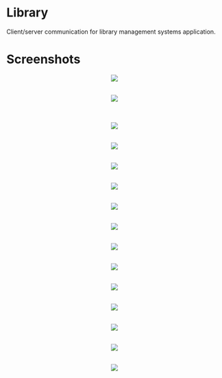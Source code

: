 # Library

Client/server communication for library management systems application.

# Screenshots

<p align="center">
  <img src="https://lh3.googleusercontent.com/-UJosSABbORk/WjBQBwPUHHI/AAAAAAAADZI/Kz5L6WPI38gukKBN8PpJTOau-j-hvnbJwCL0BGAs/w530-d-h809-n-rw/firstScreen.png" />
</br>
</br>
<p align="center">
  <img src="https://lh3.googleusercontent.com/-s19SVWkifBM/WjBRkR4k17I/AAAAAAAADaI/2rahm6lSPqgLhy4m0mQhUk8rQ3preqfBgCL0BGAs/w530-d-h687-n-rw/secondScreen.png" />
</br>
</br> 
</br>
<p align="center">
  <img src="https://lh3.googleusercontent.com/-Yck5o0jZTd8/WjBR8gC-dSI/AAAAAAAADag/3ABtEGYC0qEo9cBYXRMMeGq_6W21uaebgCL0BGAs/w530-d-h189-n-rw/thirdScreen.png" />
</br>
</br>
<p align="center">
  <img src="https://lh3.googleusercontent.com/-BmL-xwdc5ns/WjBSnjnIhBI/AAAAAAAADbE/IS81FgVTHMQci93Nd-FQsjaRhQXwY2C9wCL0BGAs/w530-d-h540-n-rw/fourthScreen.png" />
</br>
</br>
<p align="center">
  <img src="https://lh3.googleusercontent.com/-R6ADKBrtIy8/WjBSwxkkpjI/AAAAAAAADbc/nAmfwfLM3c0TJMAoCDKXNObMPov-PEjHQCL0BGAs/w530-d-h725-n-rw/fifthScreen.png" />
</br>
</br>
<p align="center">
  <img src="https://lh3.googleusercontent.com/-MQjc51hZMLg/WjBT3_Laz6I/AAAAAAAADcM/5hu8BNzsF4g_rjdAUQ4oq9V7FE_Br2ZtgCL0BGAs/w530-d-h526-n-rw/sixthScreen.png" />
</br>
</br>
<p align="center">
  <img src="https://lh3.googleusercontent.com/-cewdt2rE5ws/WjBT7lXiZSI/AAAAAAAADcg/NgFpD1cxYdQhk4mL5fpI6ifsfDKv_OcmgCL0BGAs/w530-d-h686-n-rw/seventhScreen.png" />
</br>
</br>
<p align="center">
  <img src="https://lh3.googleusercontent.com/-89SOa1CJAA8/WjBVBKnF1pI/AAAAAAAADdo/QLaK3lm-aPIeFygPND0r_eDpS8FLCdGsgCL0BGAs/w530-d-h739-n-rw/eighthScreen.png" />
</br>
</br>
<p align="center">
  <img src="https://lh3.googleusercontent.com/-SJTyx0HWJH8/WjBVgNhJeSI/AAAAAAAADd8/yfJV2_R3jVwv2J5diapf3P0dYUIu5hv-ACL0BGAs/w530-d-h654-n-rw/ninethScreen.png" />
</br>
</br>
<p align="center">
  <img src="https://lh3.googleusercontent.com/-6dZzQ_f16dk/WjBV5cn7DFI/AAAAAAAADeY/LBFnQUEgDbUGvGJHIRkFCFDTYqwffjI9ACL0BGAs/w530-d-h783-n-rw/tenthScreen.png" />
</br>
</br>
<p align="center">
  <img src="https://lh3.googleusercontent.com/-P-Rm-CmKr3M/WjBWa6gKQCI/AAAAAAAADe4/uaY6XyxNQ6s8Z_z-B83UW26ANWKM8zFnQCL0BGAs/w530-d-h757-n-rw/eleventhScreen.png" />
</br>
</br>
<p align="center">
  <img src="https://lh3.googleusercontent.com/-mJu-JjyyJ7I/WjBW1CBrPzI/AAAAAAAADfo/-PPecGrS6cUY92X8FdEKBf7TExMhI_AGQCL0BGAs/w530-d-h791-n-rw/twelfthScreen.png" />
</br>
</br>
<p align="center">
  <img src="https://lh3.googleusercontent.com/-QZi02rNcxK8/WjBXPDVE_cI/AAAAAAAADgQ/We6n9qsyKDQPHs9khQQAQ6HSb_LcE414QCL0BGAs/w530-d-h815-n-rw/thirteenthScreen.png" />
</br>
</br>
<p align="center">
  <img src="https://lh3.googleusercontent.com/-qRIf_-bVdhM/WjBXlvh9LyI/AAAAAAAADgs/C5BK9RV2Sy878wTAv340CgOOJKCXm5J6QCL0BGAs/w530-d-h787-n-rw/fourteenthScreen.png" />
</br>
</br>
<p align="center">
  <img src="https://lh3.googleusercontent.com/-9zLocBbUDL8/WjBYC23iyaI/AAAAAAAADhI/wLInHrr8poIZO5NbnsWdfyPqmNfZPXEuQCL0BGAs/w530-d-h231-n-rw/fifteenthScreen.png" />

